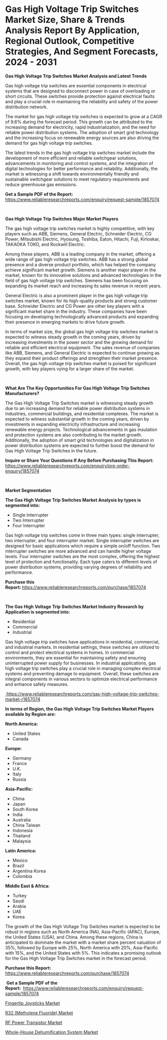 <p><h1>Gas High Voltage Trip Switches Market Size, Share & Trends Analysis Report By Application, Regional Outlook, Competitive Strategies, And Segment Forecasts, 2024 - 2031</h1></p><p><strong>Gas High Voltage Trip Switches Market Analysis and Latest Trends</strong></p>
<p><p>Gas high voltage trip switches are essential components in electrical systems that are designed to disconnect power in case of overloading or short circuits. These switches provide protection against electrical faults and play a crucial role in maintaining the reliability and safety of the power distribution network.</p><p>The market for gas high voltage trip switches is expected to grow at a CAGR of 9.6% during the forecast period. This growth can be attributed to the increasing demand for electricity, rapid industrialization, and the need for reliable power distribution systems. The adoption of smart grid technology and the increasing focus on renewable energy sources are also driving the demand for gas high voltage trip switches.</p><p>The latest trends in the gas high voltage trip switches market include the development of more efficient and reliable switchgear solutions, advancements in monitoring and control systems, and the integration of digital technologies for better performance and reliability. Additionally, the market is witnessing a shift towards environmentally friendly and sustainable switchgear solutions to meet regulatory requirements and reduce greenhouse gas emissions.</p></p>
<p><strong>Get a Sample PDF of the Report:&nbsp;</strong> <a href="https://www.reliableresearchreports.com/enquiry/request-sample/1857074">https://www.reliableresearchreports.com/enquiry/request-sample/1857074</a></p>
<p>&nbsp;</p>
<p><strong>Gas High Voltage Trip Switches Major Market Players</strong></p>
<p><p>The gas high voltage trip switches market is highly competitive, with key players such as ABB, Siemens, General Electric, Schneider Electric, CG Power, Mitsubishi Electric, Hyosung, Toshiba, Eaton, Hitachi, Fuji, Kirloskar, TAKAOKA TOKO, and Rockwill Electric. </p><p>Among these players, ABB is a leading company in the market, offering a wide range of gas high voltage trip switches. ABB has a strong global presence and a diverse product portfolio, which has helped the company achieve significant market growth. Siemens is another major player in the market, known for its innovative solutions and advanced technologies in the field of gas high voltage trip switches. Siemens has been focusing on expanding its market reach and increasing its sales revenue in recent years.</p><p>General Electric is also a prominent player in the gas high voltage trip switches market, known for its high-quality products and strong customer base. Schneider Electric and CG Power are other key players with a significant market share in the industry. These companies have been focusing on developing technologically advanced products and expanding their presence in emerging markets to drive future growth.</p><p>In terms of market size, the global gas high voltage trip switches market is expected to witness steady growth in the coming years, driven by increasing investments in the power sector and the growing demand for reliable and efficient electrical equipment. The sales revenue of companies like ABB, Siemens, and General Electric is expected to continue growing as they expand their product offerings and strengthen their market presence. Overall, the gas high voltage trip switches market is poised for significant growth, with key players vying for a larger share of the market.</p></p>
<p>&nbsp;</p>
<p><strong>What Are The Key Opportunities For Gas High Voltage Trip Switches Manufacturers?</strong></p>
<p><p>The Gas High Voltage Trip Switches market is witnessing steady growth due to an increasing demand for reliable power distribution systems in industries, commercial buildings, and residential complexes. The market is expected to witness substantial growth in the coming years, driven by investments in expanding electricity infrastructure and increasing renewable energy projects. Technological advancements in gas insulation and protection systems are also contributing to the market growth. Additionally, the adoption of smart grid technologies and digitalization in power distribution systems are expected to further boost the demand for Gas High Voltage Trip Switches in the future.</p></p>
<p><strong>Inquire or Share Your Questions If Any Before Purchasing This Report:</strong> <a href="https://www.reliableresearchreports.com/enquiry/pre-order-enquiry/1857074">https://www.reliableresearchreports.com/enquiry/pre-order-enquiry/1857074</a></p>
<p>&nbsp;</p>
<p><strong>Market Segmentation</strong></p>
<p><strong>The Gas High Voltage Trip Switches Market Analysis by types is segmented into:</strong></p>
<p><ul><li>Single Interrupter</li><li>Two Interrupter</li><li>Four Interrupter</li></ul></p>
<p><p>Gas high voltage trip switches come in three main types: single interrupter, two interrupter, and four interrupter market. Single interrupter switches are designed for basic applications which require a simple on/off function. Two interrupter switches are more advanced and can handle higher voltage levels. Four interrupter switches are the most complex, offering the highest level of protection and functionality. Each type caters to different levels of power distribution systems, providing varying degrees of reliability and performance.</p></p>
<p><strong>Purchase this Report:&nbsp;</strong><a href="https://www.reliableresearchreports.com/purchase/1857074">https://www.reliableresearchreports.com/purchase/1857074</a></p>
<p>&nbsp;</p>
<p><strong>The Gas High Voltage Trip Switches Market Industry Research by Application is segmented into:</strong></p>
<p><ul><li>Residential</li><li>Commercial</li><li>Industrial</li></ul></p>
<p><p>Gas high voltage trip switches have applications in residential, commercial, and industrial markets. In residential settings, these switches are utilized to control and protect electrical systems in homes. In commercial environments, they are essential for maintaining safety and ensuring uninterrupted power supply for businesses. In industrial applications, gas high voltage trip switches play a crucial role in managing complex electrical systems and preventing damage to equipment. Overall, these switches are integral components in various sectors to optimize electrical performance and enhance safety measures.</p></p>
<p><a href="https://www.reliableresearchreports.com/gas-high-voltage-trip-switches-market-r1857074">&nbsp;https://www.reliableresearchreports.com/gas-high-voltage-trip-switches-market-r1857074</a></p>
<p><strong>In terms of Region, the Gas High Voltage Trip Switches Market Players available by Region are:</strong></p>
<p>
    <p> <strong> North America: </strong>
        <ul>
            <li>United States</li>
            <li>Canada</li>
        </ul>
        </p> 
    <p> <strong> Europe: </strong>
        <ul>
            <li>Germany</li>
            <li>France</li>
            <li>U.K.</li>
            <li>Italy</li>
            <li>Russia</li>
        </ul>
        </p> 
    <p> <strong> Asia-Pacific: </strong>
        <ul>
            <li>China</li>
            <li>Japan</li>
            <li>South Korea</li>
            <li>India</li>
            <li>Australia</li>
            <li>China Taiwan</li>
            <li>Indonesia</li>
            <li>Thailand</li>
            <li>Malaysia</li>
        </ul>
        </p> 
    <p> <strong> Latin America: </strong>
        <ul>
            <li>Mexico</li>
            <li>Brazil</li>
            <li>Argentina Korea</li>
            <li>Colombia</li>
        </ul>
        </p> 
    <p> <strong> Middle East & Africa: </strong>
        <ul>
            <li>Turkey</li>
            <li>Saudi</li>
            <li>Arabia</li>
            <li>UAE</li>
            <li>Korea</li>
        </ul>
    </p>
    </p>
<p><p>The growth of the Gas High Voltage Trip Switches market is expected to be robust in regions such as North America (NA), Asia-Pacific (APAC), Europe, the United States (USA), and China. Among these regions, China is anticipated to dominate the market with a market share percent valuation of 35%, followed by Europe with 25%, North America with 20%, Asia-Pacific with 15%, and the United States with 5%. This indicates a promising outlook for the Gas High Voltage Trip Switches market in the forecast period.</p></p>
<p><strong>Purchase this Report: </strong><a href="https://www.reliableresearchreports.com/purchase/1857074">https://www.reliableresearchreports.com/purchase/1857074</a></p>
<p>&nbsp;<strong>Get a Sample PDF of the Report:&nbsp;&nbsp;</strong><a href="https://www.reliableresearchreports.com/enquiry/request-sample/1857074">https://www.reliableresearchreports.com/enquiry/request-sample/1857074</a></p>
<p><strong></strong></p>
<p><p><a href="https://www.linkedin.com/pulse/fingertip-joysticks-market-competitive-analysis-trends-forecast-lhjhc?trackingId=hvYh6CuVOdM02ZnQLK4tuQ%3D%3D">Fingertip Joysticks Market</a></p><p><a href="https://github.com/kosella/Market-Research-Report-List-3/blob/main/r32-methylene-fluoride-market.md">R32 (Methylene Fluoride) Market</a></p><p><a href="https://www.linkedin.com/pulse/rf-power-transistor-market-size-cagr-trends-2024-2030-cavill-kx0be?trackingId=zxO6RL4GfBKULaG50O8phg%3D%3D">RF Power Transistor Market</a></p><p><a href="https://github.com/nathandecarvalho/Market-Research-Report-List-3/blob/main/whole-house-dehumification-system-market.md">Whole-House Dehumification System Market</a></p></p>